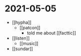 # 2021-05-05

- [[hypha]]
  - [[patcon]]
    - told me about [[facttic]]
- [[listen]]
  - [[music]]
- [[sundar]]